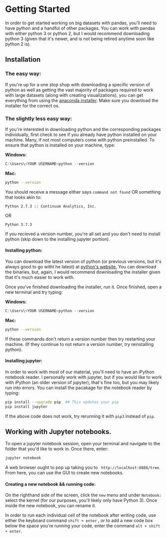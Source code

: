 # Getting Started

In order to get started working on big datasets with pandas, you'll need to have python and a handful of other packages. You can work with pandas with either python 3 or python 2, but I would recommend downloading python 3 (given that it's newer, and is not being retired anytime soon like python 2 is). 



## Installation

### The easy way: 

If you're up for a one stop shop with downloading a specific version of python  as well as getting the vast majority of packages required to work with large datasets (along with creating visualizations), you can get everything from using the [anaconda installer](https://www.anaconda.com/distribution/). Make sure you download the installer for the correct os. 

### The slightly less easy way:

If you're interested in downloading python and the corresponding packages individually, first check to see if you already have python installed on your machine.  Many, if not most computers come with python preinstalled. To ensure that python is installed on your machine, type: 

**Windows:**

```powershell
C:\Users\<YOUR USERNAME>python --version
```

**Mac:**

```bash
python --version
```

You should receive a message either says `command not found` OR something that looks akin to: 

```shell
Python 2.7.3 :: Continuum Analytics, Inc.
```

OR

```shell
Python 3.7.3
```

If you recieved a version number, you're all set and you don't need to install python (skip down to the installing jupyter portion). 



#### Installing python: 

You can download the latest version of python (or previous versions, but it's always good to go witht he latest) at [python's website.](https://www.python.org)  You can download the binaries, but, again, I would recommend downloading the installer given that it's much easier to work with. 

Once you've finished downloading the installer, run it. Once finished, open a new terminal and try typing: 

**Windows:**

```powershell
C:\Users\<YOUR USERNAME>python --version
```

**Mac:**

```bash
python --version
```

If these commands don't return a version number then try restarting your machine. (If they continue to not return a version number, try reinstalling python). 



#### Installing jupyter: 

In order to work with most of our material, you'll need to have an iPython notebook reader. I personally work with jupyter, but if you would like to work with iPython (an older version of jupyter), that's fine too, but you may likely run into errors. You can install the pacakage for the notebook reader by typing: 

```bash
pip install --upgrade pip  ## This updates your pip
pip install jupyter
```

If the above code does not work, try rerunning it with `pip3` instead of `pip`. 





## Working with Jupyter notebooks. 

To open a jupyter notebook session, open your terminal and navigate to the folder that you'd like to work in. Once there, enter: 

```bash
jupyter notebook
```

A web browser ought to pop up taking you to ` http://localhost:8888/tree`. From here, you can use the GUI to create new notebooks. 



#### Creating a new notebook && running code: 

On the righthand side of the screen, click the `new` menu and under `Notebook:` select the kernel (for our purposes, you'll likely only have Python 3). Once inside the new notebook, you can rename it. 

In order to run each individual cell of the notebook after writing code, use either the keyboard command `shift + enter` , or to add a new code box below the space you're running your code, enter the command `alt + shift + enter`. 
